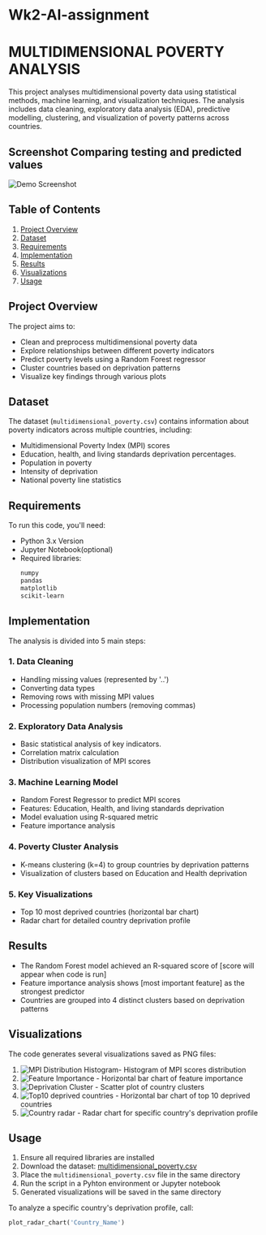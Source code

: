 # Wk2-AI-assignment
# MULTIDIMENSIONAL POVERTY ANALYSIS
This project analyses multidimensional poverty data using statistical methods, machine learning, and visualization techniques. The analysis includes data cleaning, exploratory data analysis (EDA), predictive modelling, clustering, and visualization of poverty patterns across countries.

## Screenshot Comparing testing and predicted values
![Demo Screenshot](https://github.com/Vosty17/Demo_Screenshot.png/blob/main/Screenshot%20(205).jpg )
## Table of Contents
1. [Project Overview](#project-overview)
2. [Dataset](#dataset)
3. [Requirements](#requirements)
4. [Implementation](#implementations)
5. [Results](#results)
6. [Visualizations](#visualizations)
7. [Usage](#usage)

## Project Overview
The project aims to:
- Clean and preprocess multidimensional poverty data
- Explore relationships between different poverty indicators
- Predict poverty levels using a Random Forest regressor
- Cluster countries based on deprivation patterns
- Visualize key findings through various plots

## Dataset
The dataset (`multidimensional_poverty.csv`) contains information about poverty indicators across multiple countries, including:
- Multidimensional Poverty Index (MPI) scores
- Education, health, and living standards deprivation percentages.
- Population in poverty
- Intensity of deprivation
- National poverty line statistics

## Requirements
To run this code, you'll need:
- Python 3.x Version
- Jupyter Notebook(optional)
- Required libraries:
  ```bash
  numpy
  pandas
  matplotlib
  scikit-learn
## Implementation
The analysis is divided into 5 main steps:

### 1. Data Cleaning
- Handling missing values (represented by '..')
- Converting data types
- Removing rows with missing MPI values
- Processing population numbers (removing commas)

### 2. Exploratory Data Analysis
- Basic statistical analysis of key indicators.
- Correlation matrix calculation
- Distribution visualization of MPI scores

### 3. Machine Learning Model
- Random Forest Regressor to predict MPI scores
- Features: Education, Health, and living standards deprivation
- Model evaluation using R-squared metric
- Feature importance analysis

### 4. Poverty Cluster Analysis
- K-means clustering (k=4) to group countries by deprivation patterns
- Visualization of clusters based on Education and Health deprivation

### 5. Key Visualizations
- Top 10 most deprived countries (horizontal bar chart)
- Radar chart for detailed country deprivation profile

## Results
- The Random Forest model achieved an R-squared score of [score will appear when code is run]
- Feature importance analysis shows [most important feature] as the strongest predictor
- Countries are grouped into 4 distinct clusters based on deprivation patterns

## Visualizations
The code generates several visualizations saved as PNG files:
1. ![MPI Distribution Histogram](images/mpi_distribution.png)- Histogram of MPI scores distribution
2. ![Feature Importance](images/feature_importance.png) - Horizontal bar chart of feature importance
3. ![Deprivation Cluster](images/deprivation_cluster.png) - Scatter plot of country clusters
4. ![Top10 deprived countries](images/top10_deprived.png) - Horizontal bar chart of top 10 deprived countries
5. ![Country radar](images/[Country]_radar.png) - Radar chart for specific country's deprivation profile

## Usage
1. Ensure all required libraries are installed
2. Download the dataset: [multidimensional_poverty.csv](multidimensional_poverty.csv)
4. Place the `multidimensional_poverty.csv` file in the same directory
5. Run the script in a Pyhton environment or Jupyter notebook
6. Generated visualizations will be saved in the same directory

To analyze a specific country's deprivation profile, call:
```python
plot_radar_chart('Country_Name')

